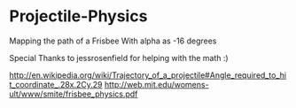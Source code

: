 Projectile-Physics
==================

Mapping the path of a Frisbee
With alpha as -16 degrees

Special Thanks to jessrosenfield for helping with the math :)

http://en.wikipedia.org/wiki/Trajectory_of_a_projectile#Angle_required_to_hit_coordinate_.28x.2Cy.29
http://web.mit.edu/womens-ult/www/smite/frisbee_physics.pdf
